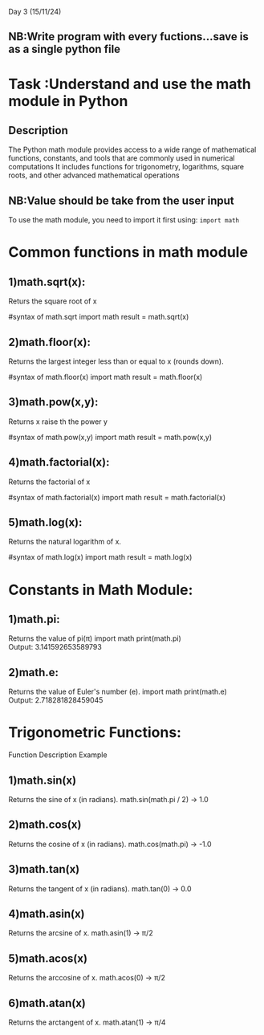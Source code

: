 Day 3 (15/11/24)

## NB:Write program with every fuctions...save is as a single python file

# Task :Understand and use the math module in Python

## Description

The Python math module provides access to a wide range of mathematical functions, constants, and tools that are commonly used in numerical computations It includes functions for trigonometry, logarithms, square roots, and other advanced mathematical operations

## NB:Value should be take from the user input

To use the math module, you need to import it first using:
```import math```

# Common functions in math module

## 1)math.sqrt(x):
Returs the square root of x

#syntax of math.sqrt
import math
result = math.sqrt(x)


## 2)math.floor(x):
Returns the largest integer less than or equal to x (rounds down).

#syntax of math.floor(x)
import math
result = math.floor(x)


## 3)math.pow(x,y):
Returns x raise th the power y

#syntax of math.pow(x,y)
import math
result = math.pow(x,y)


## 4)math.factorial(x):
Returns the factorial of x

#syntax of math.factorial(x)
import math
result = math.factorial(x)


## 5)math.log(x):
Returns the natural logarithm of x.

#syntax of math.log(x)
import math
result = math.log(x)


# Constants in Math Module:

## 1)math.pi:
Returns the value of pi(π)
import math
print(math.pi)  
Output: 3.141592653589793

## 2)math.e:
Returns the value of Euler's number (e).
import math
print(math.e)  
Output: 2.718281828459045

# Trigonometric Functions:
Function Description Example

## 1)math.sin(x) 
Returns the sine of x (in radians). math.sin(math.pi / 2) → 1.0
## 2)math.cos(x) 
Returns the cosine of x (in radians). math.cos(math.pi) → -1.0

## 3)math.tan(x) 
Returns the tangent of x (in radians). math.tan(0) → 0.0

## 4)math.asin(x) 
Returns the arcsine of x.
math.asin(1) → π/2

## 5)math.acos(x) 
Returns the arccosine of x. 
math.acos(0) → π/2

## 6)math.atan(x) 
Returns the arctangent of x. 
math.atan(1) → π/4
